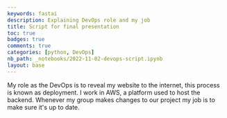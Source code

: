 ```yaml
---
keywords: fastai
description: Explaining DevOps role and my job
title: Script for final presentation
toc: true 
badges: true
comments: true
categories: [python, DevOps]
nb_path: _notebooks/2022-11-02-devops-script.ipynb
layout: base
---
```


<!--
#################################################
### THIS FILE WAS AUTOGENERATED! DO NOT EDIT! ###
#################################################
# file to edit: _notebooks/2022-11-02-devops-script.ipynb
-->

<div class="container" id="notebook-container">
        
<div class="cell border-box-sizing text_cell rendered"><div class="inner_cell">
<div class="text_cell_render border-box-sizing rendered_html">
<p>My role as the DevOps is to reveal my website to the internet, this process is known as deployment. I work in AWS, a platform used to host the backend. Whenever my group makes changes to our project my job is to make sure it's up to date.</p>

</div>
</div>
</div>
</div>
 

